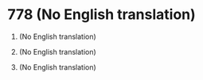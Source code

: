 # 778 (No English translation)

1.  (No English translation)

2.  (No English translation)

3.  (No English translation)


